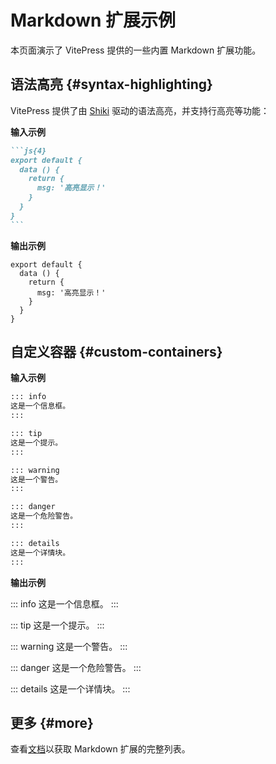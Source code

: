 # Markdown 扩展示例

本页面演示了 VitePress 提供的一些内置 Markdown 扩展功能。

## 语法高亮 {#syntax-highlighting}

VitePress 提供了由 [Shiki](https://github.com/shikijs/shiki) 驱动的语法高亮，并支持行高亮等功能：

**输入示例**

````md
```js{4}
export default {
  data () {
    return {
      msg: '高亮显示！'
    }
  }
}
```
````

**输出示例**

```js{4}
export default {
  data () {
    return {
      msg: '高亮显示！'
    }
  }
}
```

## 自定义容器 {#custom-containers}

**输入示例**

```md
::: info
这是一个信息框。
:::

::: tip
这是一个提示。
:::

::: warning
这是一个警告。
:::

::: danger
这是一个危险警告。
:::

::: details
这是一个详情块。
:::
```

**输出示例**

::: info
这是一个信息框。
:::

::: tip
这是一个提示。
:::

::: warning
这是一个警告。
:::

::: danger
这是一个危险警告。
:::

::: details
这是一个详情块。
:::

## 更多 {#more}

查看[文档](https://vitepress.dev/guide/markdown)以获取 Markdown 扩展的完整列表。
